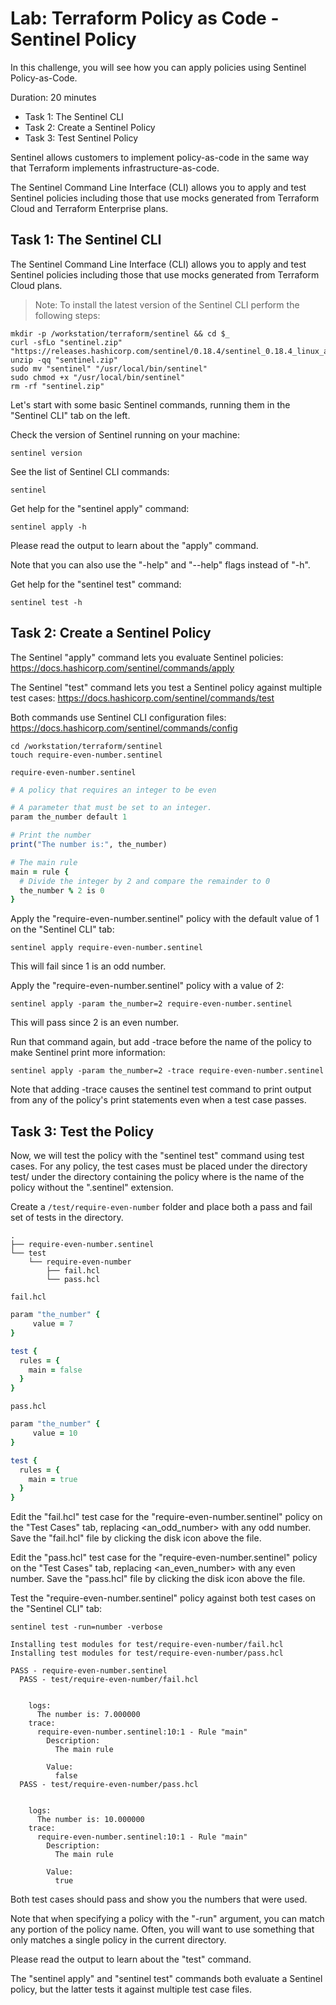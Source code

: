 # Lab: Terraform Policy as Code - Sentinel Policy

In this challenge, you will see how you can apply policies using Sentinel Policy-as-Code.

Duration: 20 minutes

- Task 1: The Sentinel CLI
- Task 2: Create a Sentinel Policy
- Task 3: Test Sentinel Policy

Sentinel allows customers to implement policy-as-code in the same way that Terraform implements infrastructure-as-code.

The Sentinel Command Line Interface (CLI) allows you to apply and test Sentinel policies including those that use mocks generated from Terraform Cloud and Terraform Enterprise plans.

## Task 1: The Sentinel CLI

The Sentinel Command Line Interface (CLI) allows you to apply and test Sentinel policies including those that use mocks generated from Terraform Cloud plans.

> Note: To install the latest version of the Sentinel CLI perform the following steps:

```shell
mkdir -p /workstation/terraform/sentinel && cd $_
curl -sfLo "sentinel.zip" "https://releases.hashicorp.com/sentinel/0.18.4/sentinel_0.18.4_linux_amd64.zip"
unzip -qq "sentinel.zip"
sudo mv "sentinel" "/usr/local/bin/sentinel"
sudo chmod +x "/usr/local/bin/sentinel"
rm -rf "sentinel.zip"
```

Let's start with some basic Sentinel commands, running them in the "Sentinel CLI" tab on the left.

Check the version of Sentinel running on your machine:

```shell
sentinel version
```

See the list of Sentinel CLI commands:

```shell
sentinel
```

Get help for the "sentinel apply" command:

```shell
sentinel apply -h
```

Please read the output to learn about the "apply" command.

Note that you can also use the "-help" and "--help" flags instead of "-h".

Get help for the "sentinel test" command:

```shell
sentinel test -h
```

## Task 2: Create a Sentinel Policy

The Sentinel "apply" command lets you evaluate Sentinel policies: https://docs.hashicorp.com/sentinel/commands/apply

The Sentinel "test" command lets you test a Sentinel policy against multiple test cases: https://docs.hashicorp.com/sentinel/commands/test

Both commands use Sentinel CLI configuration files: https://docs.hashicorp.com/sentinel/commands/config

```shell
cd /workstation/terraform/sentinel
touch require-even-number.sentinel
```

`require-even-number.sentinel`

```ruby
# A policy that requires an integer to be even

# A parameter that must be set to an integer.
param the_number default 1

# Print the number
print("The number is:", the_number)

# The main rule
main = rule {
  # Divide the integer by 2 and compare the remainder to 0
  the_number % 2 is 0
}
```

Apply the "require-even-number.sentinel" policy with the default value of 1 on the "Sentinel CLI" tab:

```shell
sentinel apply require-even-number.sentinel
```

This will fail since 1 is an odd number.

Apply the "require-even-number.sentinel" policy with a value of 2:

```shell
sentinel apply -param the_number=2 require-even-number.sentinel
```

This will pass since 2 is an even number.

Run that command again, but add -trace before the name of the policy to make Sentinel print more information:

```shell
sentinel apply -param the_number=2 -trace require-even-number.sentinel
```

Note that adding -trace causes the sentinel test command to print output from any of the policy's print statements even when a test case passes.

## Task 3: Test the Policy

Now, we will test the policy with the "sentinel test" command using test cases. For any policy, the test cases must be placed under the directory test/<policy> under the directory containing the policy where <policy> is the name of the policy without the ".sentinel" extension.

Create a `/test/require-even-number` folder and place both a pass and fail set of tests in the directory.
  
```shell
.
├── require-even-number.sentinel
└── test
    └── require-even-number
        ├── fail.hcl
        └── pass.hcl
```

`fail.hcl`

```ruby
param "the_number" {
     value = 7
}

test {
  rules = {
    main = false
  }
}
```

`pass.hcl`

```ruby
param "the_number" {
     value = 10
}

test {
  rules = {
    main = true
  }
}
```

Edit the "fail.hcl" test case for the "require-even-number.sentinel" policy on the "Test Cases" tab, replacing <an_odd_number> with any odd number. Save the "fail.hcl" file by clicking the disk icon above the file.

Edit the "pass.hcl" test case for the "require-even-number.sentinel" policy on the "Test Cases" tab, replacing <an_even_number> with any even number. Save the "pass.hcl" file by clicking the disk icon above the file.

Test the "require-even-number.sentinel" policy against both test cases on the "Sentinel CLI" tab:

```shell
sentinel test -run=number -verbose
```

```shell
Installing test modules for test/require-even-number/fail.hcl
Installing test modules for test/require-even-number/pass.hcl

PASS - require-even-number.sentinel
  PASS - test/require-even-number/fail.hcl


    logs:
      The number is: 7.000000
    trace:
      require-even-number.sentinel:10:1 - Rule "main"
        Description:
          The main rule

        Value:
          false
  PASS - test/require-even-number/pass.hcl


    logs:
      The number is: 10.000000
    trace:
      require-even-number.sentinel:10:1 - Rule "main"
        Description:
          The main rule

        Value:
          true
```

Both test cases should pass and show you the numbers that were used.

Note that when specifying a policy with the "-run" argument, you can match any portion of the policy name. Often, you will want to use something that only matches a single policy in the current directory.

Please read the output to learn about the "test" command.

The "sentinel apply" and "sentinel test" commands both evaluate a Sentinel policy, but the latter tests it against multiple test case files.
